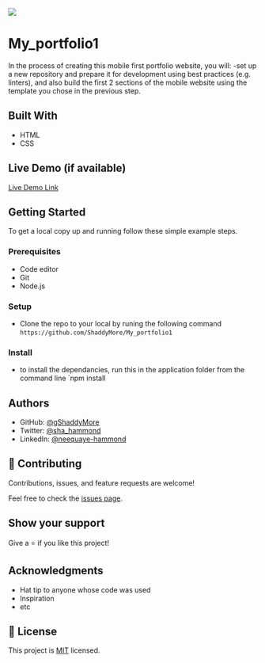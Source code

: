 ![](https://img.shields.io/badge/Microverse-blueviolet)

# My_portfolio1

In the process of creating this mobile first portfolio website, you will:
-set up a new repository and prepare it for development using best practices (e.g. linters), and also
build the first 2 sections of the mobile website using the template you chose in the previous step.

## Built With

- HTML
- CSS
## Live Demo (if available)

[Live Demo Link](https://livedemo.com)

## Getting Started

To get a local copy up and running follow these simple example steps.

### Prerequisites
- Code editor
- Git
- Node.js

### Setup
- Clone the repo to your local by runing the following command `https://github.com/ShaddyMore/My_portfolio1`

### Install
- to install the dependancies, run this in the application folder from the command line `npm install

## Authors

- GitHub: [@gShaddyMore](https://github.com/ShaddyMore)
- Twitter: [@sha_hammond](https://twitter.com/@sha_hammond)
- LinkedIn: [@neequaye-hammond](https://linkedin.com/in/@aallneequaye-hammond)

## 🤝 Contributing

Contributions, issues, and feature requests are welcome!

Feel free to check the [issues page](../../issues/).

## Show your support

Give a ⭐️ if you like this project!

## Acknowledgments

- Hat tip to anyone whose code was used
- Inspiration
- etc

## 📝 License

This project is [MIT](./LICENSE) licensed.
